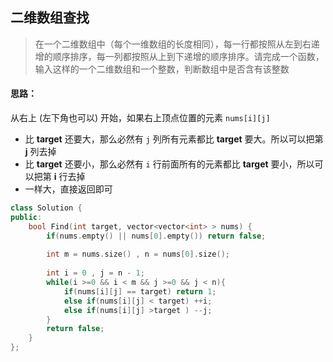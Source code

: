 ## 二维数组查找

>  在一个二维数组中（每个一维数组的长度相同），每一行都按照从左到右递增的顺序排序，每一列都按照从上到下递增的顺序排序。请完成一个函数，输入这样的一个二维数组和一个整数，判断数组中是否含有该整数

#### 思路：

从右上 (左下角也可以) 开始，如果右上顶点位置的元素 `nums[i][j]`

- 比 **target** 还要大，那么必然有 `j` 列所有元素都比 **target** 要大。所以可以把第 **j** 列去掉
- 比 **target** 还要小，那么必然有 `i` 行前面所有的元素都比 **target** 要小，所以可以把第 **i** 行去掉
- 一样大，直接返回即可

```cpp
class Solution {
public:
    bool Find(int target, vector<vector<int> > nums) {
        if(nums.empty() || nums[0].empty()) return false;
        
        int m = nums.size() , n = nums[0].size();
        
        int i = 0 , j = n - 1;
        while(i >=0 && i < m && j >=0 && j < n){
            if(nums[i][j] == target) return 1;
            else if(nums[i][j] < target) ++i;
            else if(nums[i][j] >target ) --j;
        }
        return false;
    }
};
```

